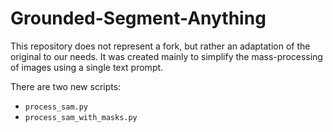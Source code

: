 # Grounded-Segment-Anything

This repository does not represent a fork, but rather an adaptation of the original to our needs.
It was created mainly to simplify the mass-processing of images using a single text prompt.

There are two new scripts:

  - `process_sam.py`
  - `process_sam_with_masks.py`

